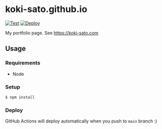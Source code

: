 # koki-sato.github.io

[![Test](https://github.com/koki-sato/koki-sato.github.io/actions/workflows/test.yml/badge.svg)](https://github.com/koki-sato/koki-sato.github.io/actions/workflows/test.yml)
[![Deploy](https://github.com/koki-sato/koki-sato.github.io/actions/workflows/deploy.yml/badge.svg)](https://github.com/koki-sato/koki-sato.github.io/actions/workflows/deploy.yml)

My portfolio page. See <https://koki-sato.com>

## Usage

### Requirements

- Node

### Setup

```bash
$ npm install
```

### Deploy

GitHub Actions will deploy automatically when you push to `main` branch :)
